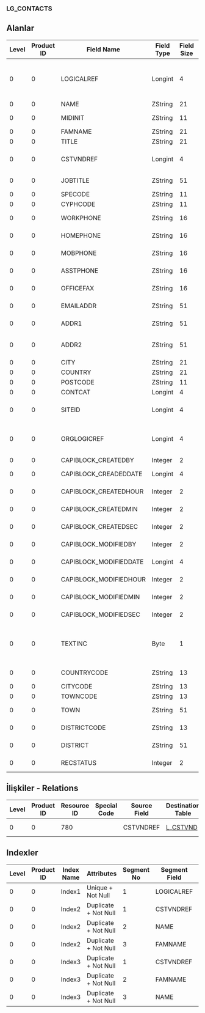 ### LG_CONTACTS

## Alanlar

**Level**|**Product ID**|**Field Name**|**Field Type**|**Field Size**|**Field Offset**|**Türkçe Açıklama**|**Expression**
-----|-----|-----|-----|-----|-----|-----|-----
0|0|LOGICALREF|Longint|4|0|Müşteri / Tedarikçi Bağlantısı|Customer / Vendor Connection Logical Reference
0|0|NAME|ZString|21|4|Adı|Name
0|0|MIDINIT|ZString|11|25||Middle Initial
0|0|FAMNAME|ZString|21|36|Soyadı|Surname
0|0|TITLE|ZString|21|57|Ünvan|Title
0|0|CSTVNDREF|Longint|4|78|Müşteri / Tedarikçi Ref.|Customer / Vendor Reference
0|0|JOBTITLE|ZString|51|82|İş Tanımı (Ünvanı)|Job Title
0|0|SPECODE|ZString|11|133|Özel Kod|Aux. Code
0|0|CYPHCODE|ZString|11|144|Yetki Kodu|Auth. Code
0|0|WORKPHONE|ZString|16|155|İş telefonu|Work Phone
0|0|HOMEPHONE|ZString|16|171|Ev Tel.|Home Phone
0|0|MOBPHONE|ZString|16|187|Mobil Telefon|Mobile Phone
0|0|ASSTPHONE|ZString|16|203||Assistant Phone
0|0|OFFICEFAX|ZString|16|219|Ofis faks num.|Office Fax
0|0|EMAILADDR|ZString|51|235|E-Posta Adresi|E-Mail Address
0|0|ADDR1|ZString|51|286|Adres İlk Satır|Address First Line
0|0|ADDR2|ZString|51|337|Adres İkinci Satır|Address Second Line
0|0|CITY|ZString|21|388|Şehir|City
0|0|COUNTRY|ZString|21|409|Ülke|Country
0|0|POSTCODE|ZString|11|430|Posta kodu|Zip Code
0|0|CONTCAT|Longint|4|441|Kategori|Category
0|0|SITEID|Longint|4|445|Veri Merkezi|Data Processing Site
0|0|ORGLOGICREF|Longint|4|449|Orijinal Kayıt Log. Ref.|Original Record Logical Reference
0|0|CAPIBLOCK_CREATEDBY|Integer|2|453|Oluşturan|Created By
0|0|CAPIBLOCK_CREADEDDATE|Longint|4|455|Oluşturulma Tarihi|Created Date
0|0|CAPIBLOCK_CREATEDHOUR|Integer|2|459|Oluşturulma Saati|Created Hour
0|0|CAPIBLOCK_CREATEDMIN|Integer|2|461|Oluşturulma Dakikası|Created Minute
0|0|CAPIBLOCK_CREATEDSEC|Integer|2|463|Oluşturulma Saniyesi|Created Second
0|0|CAPIBLOCK_MODIFIEDBY|Integer|2|465|Değiştiren|Modified By
0|0|CAPIBLOCK_MODIFIEDDATE|Longint|4|467|Değiştirilme Tarihi|Modified Date
0|0|CAPIBLOCK_MODIFIEDHOUR|Integer|2|471|Değiştirilme Saati|Modified Hour
0|0|CAPIBLOCK_MODIFIEDMIN|Integer|2|473|Değiştirilme Dakikası|Modified Minute
0|0|CAPIBLOCK_MODIFIEDSEC|Integer|2|475|Değiştirilme Saniyesi|Modified Second
0|0|TEXTINC|Byte|1|477|Ayrıntılı Açıklama İçerir (1- Evet, 0- Hayır)|Contains detail Description (1. Yes 2. No)
0|0|COUNTRYCODE|ZString|13|478|Ülke Kodu|Country Code
0|0|CITYCODE|ZString|13|491|Şehir Kodu|City Code
0|0|TOWNCODE|ZString|13|504|İlçe kodu|Town Code
0|0|TOWN|ZString|51|517|İlçe açıklaması|Town Description
0|0|DISTRICTCODE|ZString|13|568|Semt Kodu|District Code
0|0|DISTRICT|ZString|51|581|Semt Açıklaması|District Description
0|0|RECSTATUS|Integer|2|632|Kayıt Durumu|Record Status

## İlişkiler - Relations

**Level**|**Product ID**|**Resource ID**|**Special Code**|**Source Field**|**Destination Table**|**Destination Field**|**Relation Type**|**Extra Condition**
-----|-----|-----|-----|-----|-----|-----|-----|-----
0|0|780||CSTVNDREF|[L_CSTVND](../LG_CSTVND "L_CSTVND")|LOGICALREF|one-to-one|

## Indexler

**Level**|**Product ID**|**Index Name**|**Attributes**|**Segment No**|**Segment Field**|**Sense**
-----|-----|-----|-----|-----|-----|-----
0|0|Index1|Unique + Not Null|1|LOGICALREF|Ascending
0|0|Index2|Duplicate + Not Null|1|CSTVNDREF|Ascending
0|0|Index2|Duplicate + Not Null|2|NAME|Ascending
0|0|Index2|Duplicate + Not Null|3|FAMNAME|Ascending
0|0|Index3|Duplicate + Not Null|1|CSTVNDREF|Ascending
0|0|Index3|Duplicate + Not Null|2|FAMNAME|Ascending
0|0|Index3|Duplicate + Not Null|3|NAME|Ascending

